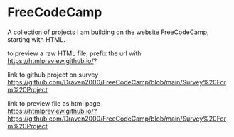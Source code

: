 # FreeCodeCamp
A collection of projects I am building on the website FreeCodeCamp, starting with HTML.

to preview a raw HTML file, prefix the url with<br>
https://htmlpreview.github.io/? 

link to github project on survey<br>
https://github.com/Draven2000/FreeCodeCamp/blob/main/Survey%20Form%20Project

link to preview file as html page <br>
https://htmlpreview.github.io/?https://github.com/Draven2000/FreeCodeCamp/blob/main/Survey%20Form%20Project
